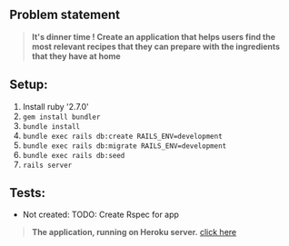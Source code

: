 ## Problem statement

> **It's dinner time ! Create an application that helps users find the most relevant recipes that they can prepare with the ingredients that they have at home**

## Setup:
1.  Install ruby '2.7.0'
2. `gem install bundler`
3. `bundle install`
4. `bundle exec rails db:create RAILS_ENV=development`
5. `bundle exec rails db:migrate RAILS_ENV=development`
6. `bundle exec rails db:seed`
7. `rails server`
## Tests:

- Not created: TODO: Create Rspec for app

> **The application, running on Heroku server.** [click here](https://recipe-finder-app-pennylane.herokuapp.com/)
